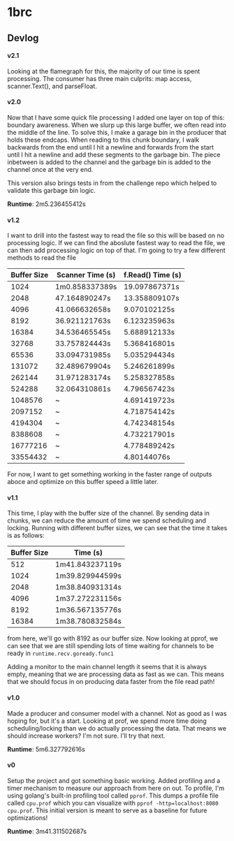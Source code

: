 # 1brc

## Devlog

#### v2.1
Looking at the flamegraph for this, the majority of our time is spent processing. The consumer has three
main culprits: map access, scanner.Text(), and parseFloat.

#### v2.0
Now that I have some quick file processing I added one layer on top of this: boundary awareness. When we
slurp up this large buffer, we often read into the middle of the line. To solve this, I make a garage bin
in the producer that holds these endcaps. When reading to this chunk boundary, I walk backwards from the 
end until I hit a newline and forwards from the start until I hit a newline and add these segments to the 
garbage bin. The piece inbetween is added to the channel and the garbage bin is added to the channel once
at the very end.

This version also brings tests in from the challenge repo which helped to validate this garbage bin logic.

**Runtime**: 2m5.236455412s

#### v1.2
I want to drill into the fastest way to read the file so this will be
based on no processing logic. If we can find the aboslute fastest way to read the file, we can
then add processing logic on top of that. I'm going to try a few different methods to read the file

| Buffer Size | Scanner Time (s) | f.Read() Time (s) |
|-------------|----------| ----------|
1024 | 1m0.858337389s | 19.097867371s | 
2048 | 47.164890247s | 13.358809107s | 
4096 | 41.066632658s | 9.070102125s | 
8192 | 36.921121763s | 6.123235963s | 
16384 | 34.536465545s | 5.688912133s | 
32768 | 33.757824443s | 5.368416801s | 
65536 | 33.094731985s | 5.035294434s | 
131072 | 32.489679904s | 5.246261899s | 
262144 | 31.971283174s | 5.258327858s | 
524288 | 32.064310861s | 4.796567423s | 
1048576 | ~ | 4.691419723s | 
2097152 | ~ | 4.718754142s | 
4194304 | ~ | 4.742348154s | 
8388608 | ~ | 4.732217901s
16777216 | ~ | 4.778489242s
33554432 | ~ | 4.80144076s

For now, I want to get something working in the faster range of outputs aboce and optimize on this buffer speed a little later.


#### v1.1
This time, I play with the buffer size of the channel. By sending data in chunks, we can reduce the amount of
time we spend scheduling and locking. Running with different buffer sizes, we can see that the time it takes
is as follows:
     
| Buffer Size | Time (s) |
|-------------|----------|
512 | 1m41.843237119s
1024 | 1m39.829944599s
2048 | 1m38.840931314s
4096 | 1m37.272231156s
8192 | 1m36.567135776s
16384 | 1m38.780832584s

from here, we'll go with 8192 as our buffer size. Now looking at pprof, we can see that we are still
spending lots of time waiting for channels to be ready in `runtime.recv.goready.func1`

Adding a monitor to the main channel length it seems that it is always empty, meaning that we are processing
data as fast as we can. This means that we should focus in on producing data faster from the file read path!


#### v1.0
Made a producer and consumer model with a channel. Not as good as I was hoping for, but it's a start.
Looking at prof, we spend more time doing scheduling/locking than we do actually processing the data.
That means we should increase workers? I'm not sure. I'll try that next.

**Runtime**: 5m6.327792616s

#### v0

Setup the project and got something basic working. Added profiling and a timer mechanism to measure our
approach from here on out. To profile, I'm using golang's built-in profiling tool called `pprof`. This
dumps a profile file called `cpu.prof` which you can visualize with `pprof -http=localhost:8080 cpu.prof`.
This initial version is meant to serve as a baseline for future optimizations!

**Runtime**: 3m41.311502687s
